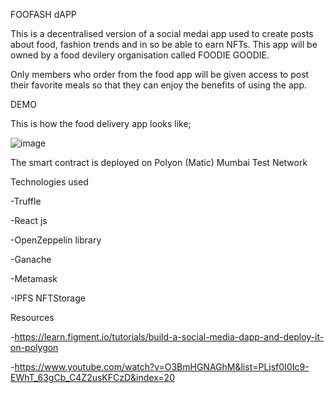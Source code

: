 FOOFASH dAPP



This is a decentralised version of a social medai app used to create posts about food, fashion trends and in so be able to earn NFTs.
This app will be owned by a food devilery organisation called FOODIE GOODIE.


Only members who order from the food app will be given access to post their favorite meals so that they can enjoy the benefits of using the app.


DEMO


This is how the food delivery app looks like;


![image](https://user-images.githubusercontent.com/102053232/205502349-f67b40d6-5ad9-4d45-8ec5-371c858368dc.png)

The smart contract is deployed on Polyon (Matic) Mumbai Test Network

Technologies used


-Truffle


-React js


-OpenZeppelin library


-Ganache


-Metamask


-IPFS NFTStorage

Resources


-https://learn.figment.io/tutorials/build-a-social-media-dapp-and-deploy-it-on-polygon


-https://www.youtube.com/watch?v=O3BmHGNAGhM&list=PLjsf0I0Ic9-EWhT_63gCb_C4Z2usKFCzD&index=20
